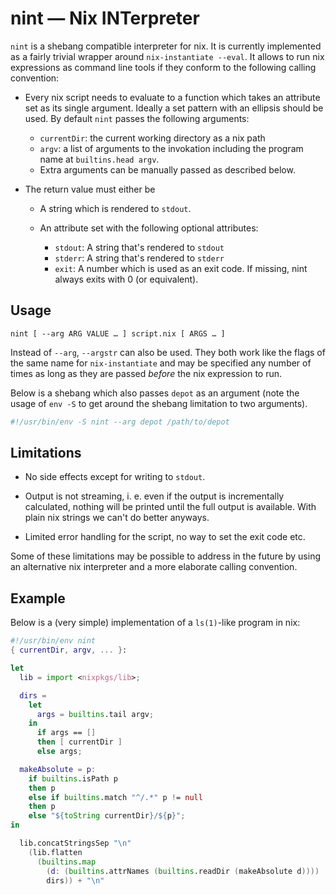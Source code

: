 # nint — Nix INTerpreter

`nint` is a shebang compatible interpreter for nix. It is currently
implemented as a fairly trivial wrapper around `nix-instantiate --eval`.
It allows to run nix expressions as command line tools if they conform
to the following calling convention:

* Every nix script needs to evaluate to a function which takes an
  attribute set as its single argument. Ideally a set pattern with
  an ellipsis should be used. By default `nint` passes the following
  arguments:

  * `currentDir`: the current working directory as a nix path
  * `argv`: a list of arguments to the invokation including the
    program name at `builtins.head argv`.
  * Extra arguments can be manually passed as described below.

* The return value must either be

  * A string which is rendered to `stdout`.

  * An attribute set with the following optional attributes:

    * `stdout`: A string that's rendered to `stdout`
    * `stderr`: A string that's rendered to `stderr`
    * `exit`: A number which is used as an exit code.
      If missing, nint always exits with 0 (or equivalent).

## Usage

```
nint [ --arg ARG VALUE … ] script.nix [ ARGS … ]
```

Instead of `--arg`, `--argstr` can also be used. They both work
like the flags of the same name for `nix-instantiate` and may
be specified any number of times as long as they are passed
*before* the nix expression to run.

Below is a shebang which also passes `depot` as an argument
(note the usage of `env -S` to get around the shebang limitation
to two arguments).

```nix
#!/usr/bin/env -S nint --arg depot /path/to/depot
```

## Limitations

* No side effects except for writing to `stdout`.

* Output is not streaming, i. e. even if the output is incrementally
  calculated, nothing will be printed until the full output is available.
  With plain nix strings we can't do better anyways.

* Limited error handling for the script, no way to set the exit code etc.

Some of these limitations may be possible to address in the future by using
an alternative nix interpreter and a more elaborate calling convention.

## Example

Below is a (very simple) implementation of a `ls(1)`-like program in nix:

```nix
#!/usr/bin/env nint
{ currentDir, argv, ... }:

let
  lib = import <nixpkgs/lib>;

  dirs =
    let
      args = builtins.tail argv;
    in
      if args == []
      then [ currentDir ]
      else args;

  makeAbsolute = p:
    if builtins.isPath p
    then p
    else if builtins.match "^/.*" p != null
    then p
    else "${toString currentDir}/${p}";
in

  lib.concatStringsSep "\n"
    (lib.flatten
      (builtins.map
        (d: (builtins.attrNames (builtins.readDir (makeAbsolute d))))
        dirs)) + "\n"
```
